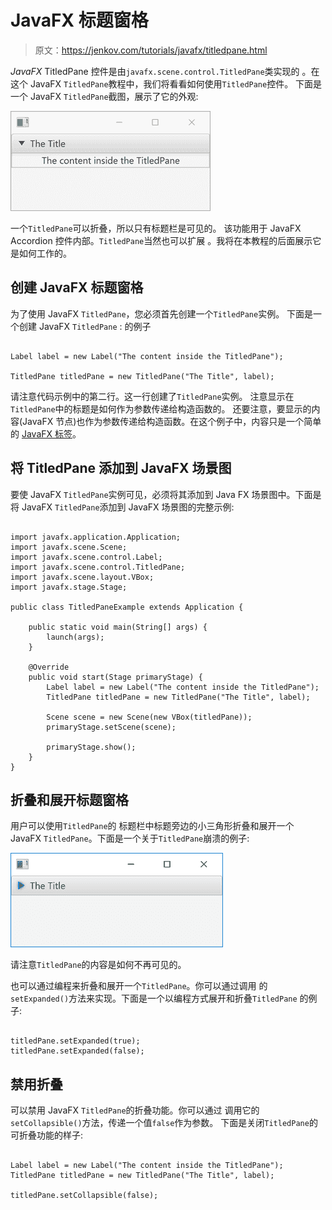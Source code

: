 # JavaFX 标题窗格

> 原文：<https://jenkov.com/tutorials/javafx/titledpane.html>

*JavaFX* TitledPane 控件是由`javafx.scene.control.TitledPane`类实现的 。在这个 JavaFX `TitledPane`教程中，我们将看看如何使用`TitledPane`控件。 下面是一个 JavaFX `TitledPane`截图，展示了它的外观:

![JavaFX TitledPane screenshot.](img/a4edd6530714290387eccd38262e893e.png)

一个`TitledPane`可以折叠，所以只有标题栏是可见的。 该功能用于 JavaFX Accordion 控件内部。`TitledPane`当然也可以扩展 。我将在本教程的后面展示它是如何工作的。

## 创建 JavaFX 标题窗格

为了使用 JavaFX `TitledPane`，您必须首先创建一个`TitledPane`实例。 下面是一个创建 JavaFX `TitledPane` : 的例子

```

Label label = new Label("The content inside the TitledPane");

TitledPane titledPane = new TitledPane("The Title", label);

```

请注意代码示例中的第二行。这一行创建了`TitledPane`实例。 注意显示在`TitledPane`中的标题是如何作为参数传递给构造函数的。 还要注意，要显示的内容(JavaFX 节点)也作为参数传递给构造函数。在这个例子中，内容只是一个简单的 [JavaFX 标签](label.html)。

## 将 TitledPane 添加到 JavaFX 场景图

要使 JavaFX `TitledPane`实例可见，必须将其添加到 Java FX 场景图中。下面是将 JavaFX `TitledPane`添加到 JavaFX 场景图的完整示例:

```

import javafx.application.Application;
import javafx.scene.Scene;
import javafx.scene.control.Label;
import javafx.scene.control.TitledPane;
import javafx.scene.layout.VBox;
import javafx.stage.Stage;

public class TitledPaneExample extends Application {

    public static void main(String[] args) {
        launch(args);
    }

    @Override
    public void start(Stage primaryStage) {
        Label label = new Label("The content inside the TitledPane");
        TitledPane titledPane = new TitledPane("The Title", label);

        Scene scene = new Scene(new VBox(titledPane));
        primaryStage.setScene(scene);

        primaryStage.show();
    }
}

```

## 折叠和展开标题窗格

用户可以使用`TitledPane`的 标题栏中标题旁边的小三角形折叠和展开一个 JavaFX `TitledPane`。下面是一个关于`TitledPane`崩溃的例子:

![JavaFX TitledPane screenshot.](img/d675c3d9cf10dc39101c55228c21b43a.png)

请注意`TitledPane`的内容是如何不再可见的。

也可以通过编程来折叠和展开一个`TitledPane`。你可以通过调用 的`setExpanded()`方法来实现。下面是一个以编程方式展开和折叠`TitledPane` 的例子:

```

titledPane.setExpanded(true);
titledPane.setExpanded(false);

```

## 禁用折叠

可以禁用 JavaFX `TitledPane`的折叠功能。你可以通过 调用它的`setCollapsible()`方法，传递一个值`false`作为参数。 下面是关闭`TitledPane`的可折叠功能的样子:

```

Label label = new Label("The content inside the TitledPane");
TitledPane titledPane = new TitledPane("The Title", label);

titledPane.setCollapsible(false);

```